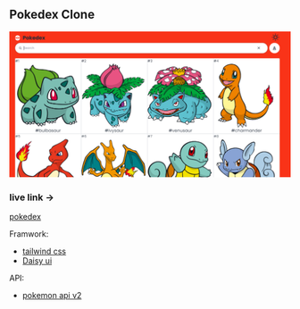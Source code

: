 ## Pokedex Clone

![Home Screen Shot](./assets/pokedexSS.PNG)

### live link ->
[pokedex](https://istiakahmedsaad.github.io/Pokedex-Clone/)

Framwork: 
* [tailwind css](https://tailwindcss.com/docs/installation)
* [Daisy ui](https://daisyui.com/docs/install/)

API:
* [pokemon api v2](https://pokeapi.co/)
